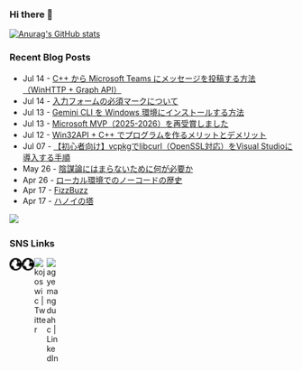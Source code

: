 ### Hi there 👋

[![Anurag's GitHub stats](https://github-readme-stats.vercel.app/api?username=kenjinote)](https://github.com/anuraghazra/github-readme-stats)


### Recent Blog Posts
<!-- feed start -->
- Jul 14 - [C++ から Microsoft Teams にメッセージを投稿する方法（WinHTTP + Graph API）](http://kenji.blog/p/c-%E3%81%8B%E3%82%89-microsoft-teams-%E3%81%AB%E3%83%A1%E3%83%83%E3%82%BB%E3%83%BC%E3%82%B8%E3%82%92%E6%8A%95%E7%A8%BF%E3%81%99%E3%82%8B%E6%96%B9%E6%B3%95winhttp--graph-api/)
- Jul 14 - [入力フォームの必須マークについて](http://kenji.blog/p/%E5%85%A5%E5%8A%9B%E3%83%95%E3%82%A9%E3%83%BC%E3%83%A0%E3%81%AE%E5%BF%85%E9%A0%88%E3%83%9E%E3%83%BC%E3%82%AF%E3%81%AB%E3%81%A4%E3%81%84%E3%81%A6/)
- Jul 13 - [Gemini CLI を Windows 環境にインストールする方法](http://kenji.blog/p/gemini-cli-%E3%82%92-windows-%E7%92%B0%E5%A2%83%E3%81%AB%E3%82%A4%E3%83%B3%E3%82%B9%E3%83%88%E3%83%BC%E3%83%AB%E3%81%99%E3%82%8B%E6%96%B9%E6%B3%95/)
- Jul 13 - [Microsoft MVP（2025-2026）を再受賞しました](http://kenji.blog/p/microsoft-mvp2025-2026%E3%82%92%E5%86%8D%E5%8F%97%E8%B3%9E%E3%81%97%E3%81%BE%E3%81%97%E3%81%9F/)
- Jul 12 - [Win32API + C++ でプログラムを作るメリットとデメリット](http://kenji.blog/p/win32api--c-%E3%81%A7%E3%83%97%E3%83%AD%E3%82%B0%E3%83%A9%E3%83%A0%E3%82%92%E4%BD%9C%E3%82%8B%E3%83%A1%E3%83%AA%E3%83%83%E3%83%88%E3%81%A8%E3%83%87%E3%83%A1%E3%83%AA%E3%83%83%E3%83%88/)
- Jul 07 - [【初心者向け】vcpkgでlibcurl（OpenSSL対応）をVisual Studioに導入する手順](http://kenji.blog/p/%E5%88%9D%E5%BF%83%E8%80%85%E5%90%91%E3%81%91vcpkg%E3%81%A7libcurlopenssl%E5%AF%BE%E5%BF%9C%E3%82%92visual-studio%E3%81%AB%E5%B0%8E%E5%85%A5%E3%81%99%E3%82%8B%E6%89%8B%E9%A0%86/)
- May 26 - [陰謀論にはまらないために何が必要か](http://kenji.blog/p/%E9%99%B0%E8%AC%80%E8%AB%96%E3%81%AB%E3%81%AF%E3%81%BE%E3%82%89%E3%81%AA%E3%81%84%E3%81%9F%E3%82%81%E3%81%AB%E4%BD%95%E3%81%8C%E5%BF%85%E8%A6%81%E3%81%8B/)
- Apr 26 - [ローカル環境でのノーコードの歴史](http://kenji.blog/p/%E3%83%AD%E3%83%BC%E3%82%AB%E3%83%AB%E7%92%B0%E5%A2%83%E3%81%A7%E3%81%AE%E3%83%8E%E3%83%BC%E3%82%B3%E3%83%BC%E3%83%89%E3%81%AE%E6%AD%B4%E5%8F%B2/)
- Apr 17 - [FizzBuzz](http://kenji.blog/p/fizzbuzz/)
- Apr 17 - [ハノイの塔](http://kenji.blog/p/%E3%83%8F%E3%83%8E%E3%82%A4%E3%81%AE%E5%A1%94/)
<!-- feed end -->

<!-- GitHub Profile Views Counter -->
![](https://komarev.com/ghpvc/?username=kenjinote)

<!-- SNS Links -->
### SNS Links
[<img align="left" alt="codewithkojo.com" width="22px" src="https://raw.githubusercontent.com/iconic/open-iconic/master/svg/globe.svg" />][website1]
[<img align="left" alt="codewithkojo.com" width="22px" src="https://raw.githubusercontent.com/iconic/open-iconic/master/svg/globe.svg" />][website2]
[<img align="left" alt="kojoswic | Twitter" width="22px" src="https://cdn.jsdelivr.net/npm/simple-icons@v3/icons/twitter.svg" />][twitter]
[<img align="left" alt="agyemangduahc | LinkedIn" width="22px" src="https://cdn.jsdelivr.net/npm/simple-icons@v3/icons/linkedin.svg" />][linkedin]

[website1]: https://hack.jp
[website2]: https://kenji.blog
[twitter]: https://twitter.com/kenjinote
[linkedin]: https://www.linkedin.com/in/kenjinote/

<!--
**kenjinote/kenjinote** is a ✨ _special_ ✨ repository because its `README.md` (this file) appears on your GitHub profile.

Here are some ideas to get you started:

- 🔭 I’m currently working on ...
- 🌱 I’m currently learning ...
- 👯 I’m looking to collaborate on ...
- 🤔 I’m looking for help with ...
- 💬 Ask me about ...
- 📫 How to reach me: ...
- 😄 Pronouns: ...
- ⚡ Fun fact: ...
-->
